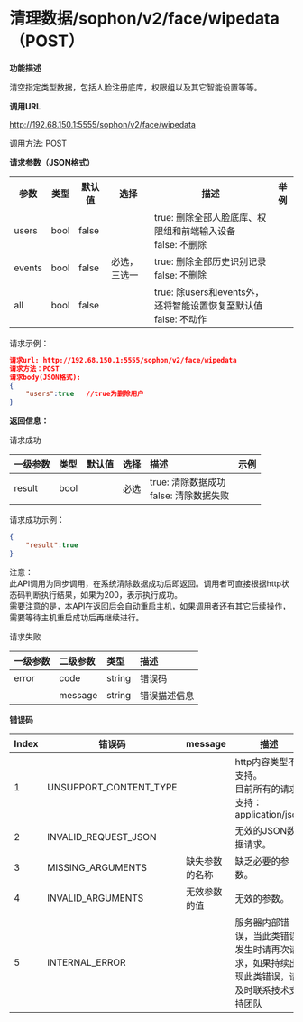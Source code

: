 # 清理数据/sophon/v2/face/wipedata（POST）

**功能描述**

清空指定类型数据，包括人脸注册底库，权限组以及其它智能设置等等。</br>

**调用URL**

http://192.68.150.1:5555/sophon/v2/face/wipedata

调用方法: POST

**请求参数（JSON格式）**

<table>
	<tr>
	    <th>参数</th>
	    <th>类型</th>
	    <th>默认值</th> 
        <th>选择</th>
        <th>描述</th>
        <th>举例</th>
	</tr >
    <tr >
        <td>users</td>
        <td>bool</td>
        <td>false</td>
        <td rowspan="3">必选，三选一 </td>
	    <td>true: 删除全部人脸底库、权限组和前端输入设备<br />false: 不删除</td>
	    <td></td>
	</tr> 
    <tr >
        <td>events</td>
        <td>bool</td>
        <td>false</td>
	    <td>true: 删除全部历史识别记录<br />false: 不删除</td>
	    <td></td>
	</tr>
    <tr >
        <td>all</td>
        <td>bool</td>
        <td>false</td>
	    <td>true: 除users和events外，还将智能设置恢复至默认值<br />false: 不动作</td>
	    <td></td>
	</tr>
</table>



请求示例：

```json
请求url: http://192.68.150.1:5555/sophon/v2/face/wipedata
请求方法：POST
请求body(JSON格式):
{	
    "users":true   //true为删除用户
}
```

**返回信息：**

请求成功

| 一级参数     |类型| 默认值  | 选择 | 描述                                                         | 示例 |
| :----------- | :--- | :--- |:--- | :----------------------------------------------------------- | :--- |
| result | bool |  |必选 | true: 清除数据成功<br />false: 清除数据失败 |      |

请求成功示例：

```json
{	
    "result":true
}
```
注意：</br>
此API调用为同步调用，在系统清除数据成功后即返回。调用者可直接根据http状态码判断执行结果，如果为200，表示执行成功。</br>
需要注意的是，本API在返回后会自动重启主机，如果调用者还有其它后续操作，需要等待主机重启成功后再继续进行。

请求失败

| 一级参数 | 二级参数 | 类型   | 描述       |
| :------- | :------- | :----- | :--------- |
| error    | code     | string    | 错误码 |
|          | message  | string | 错误描述信息   |

**错误码**

| Index | 错误码                 | message        | 描述                                                         |
| ----- | ---------------------- | -------------- | ------------------------------------------------------------ |
| 1     | UNSUPPORT_CONTENT_TYPE |                | http内容类型不支持。<br/>目前所有的请求支持：application/json |
| 2     | INVALID_REQUEST_JSON   |                | 无效的JSON数据请求。                                         |
| 3     | MISSING_ARGUMENTS      | 缺失参数的名称 | 缺乏必要的参数。                                             |
| 4     | INVALID_ARGUMENTS      | 无效参数的值   | 无效的参数。                                                 |
| 5     | INTERNAL_ERROR         |                | 服务器内部错误，当此类错误发生时请再次请求，如果持续出现此类错误，请及时联系技术支持团队 |